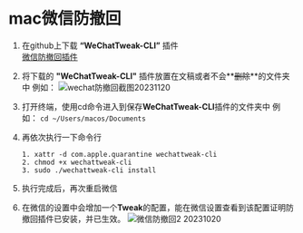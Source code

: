 # mac微信防撤回

1. 在github上下载 **“WeChatTweak-CLI”** 插件   
   [微信防撤回插件](https://github.com/sunnyyoung/WeChatTweak-CLI)   
2. 将下载的 **"WeChatTweak-CLI"** 插件放置在文稿或者不会**~~删除~~**的文件夹中
例如：
![wechat防撤回截图20231120](media/17004514947437/wechat%E9%98%B2%E6%92%A4%E5%9B%9E%E6%88%AA%E5%9B%BE.png)


3. 打开终端，使用cd命令进入到保存**WeChatTweak-CLI**插件的文件夹中
   例如：
   `cd ~/Users/macos/Documents`
   
4. 再依次执行一下命令行
   ```
   1. xattr -d com.apple.quarantine wechattweak-cli
   2. chmod +x wechattweak-cli
   3. sudo ./wechattweak-cli install
   ```
   
5. 执行完成后，再次重启微信

6. 在微信的设置中会增加一个**Tweak**的配置，能在微信设置查看到该配置证明防撤回插件已安装，并已生效。
      ![微信防撤回2 20231020](media/17004514947437/%E5%BE%AE%E4%BF%A1%E9%98%B2%E6%92%A4%E5%9B%9E2%2020231020.png)
